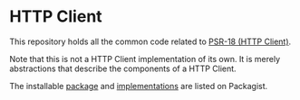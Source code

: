 HTTP Client
===========

This repository holds all the common code related to [PSR-18 (HTTP Client)][psr-url].

Note that this is not a HTTP Client implementation of its own. It is merely abstractions that describe the components of
a HTTP Client.

The installable [package][package-url] and [implementations][implementation-url] are listed on Packagist.

[psr-url]: http://www.php-fig.org/psr/psr-18

[package-url]: https://packagist.org/packages/psr/http-client

[implementation-url]: https://packagist.org/providers/psr/http-client-implementation
